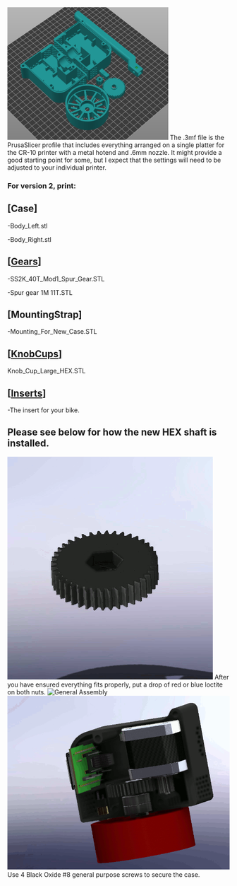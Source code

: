 <img src="PrusaSlicer.png" alt="Hardware 2.0" style="height: 300px; width: 100"/>
The .3mf file is the PrusaSlicer profile that includes everything arranged on a single platter for the CR-10 printer with a metal hotend and .6mm nozzle. It might provide a good starting point for some, but I expect that the settings will need to be adjusted to your individual printer. 

### For version 2, print:

## [Case]
-Body_Left.stl

-Body_Right.stl

## [[Gears](/Hardware/Common%20Assets/Gears/)]
-SS2K_40T_Mod1_Spur_Gear.STL

-Spur gear 1M 11T.STL

## [MountingStrap]
-Mounting_For_New_Case.STL

## [[KnobCups](/Hardware/Common%20Assets/KnobCups/)]
Knob_Cup_Large_HEX.STL

## [[Inserts](/Hardware/Common%20Assets/Inserts/)]
-The insert for your bike.

## Please see below for how the new HEX shaft is installed. 

<img src="Axel_Assembly.gif" alt="Axel Assembly"/>
After you have ensured everything fits properly, put a drop of red or blue loctite on both nuts. 

<img src="Assembly.gif" alt="General Assembly"/>

<img src="Case_Assembly.gif" alt="Case Assembly"/>
Use 4 Black Oxide #8 general purpose screws to secure the case.  
